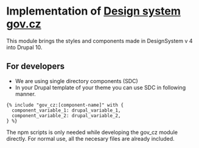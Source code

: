# Implementation of [Design system gov.cz](https://designsystem.gov.cz)

This module brings the styles and components made in DesignSystem v 4 into Drupal 10.

## For developers

* We are using single directory components (SDC)
* In your Drupal template of your theme you can use SDC in following manner.
```
{% include "gov_cz:[component-name]" with {
  component_variable_1: drupal_variable_1,
  component_variable_2: drupal_variable_2,
} %}
```
The npm scripts is only needed while developing the gov_cz module directly.
For normal use, all the necesary files are already included.
